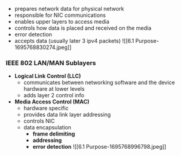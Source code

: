 - prepares network data for physical network
- responsible for NIC communications
- enables upper layers to access media 
- controls how data is placed and received on the media
- error detection
- accepts data (usually later 3 ipv4 packets)
![[6.1 Purpose-1695768830274.jpeg]]

### IEEE 802 LAN/MAN Sublayers
- **Logical Link Control (LLC)**
	- communicates between networking software and the device hardware at lower levels
	- adds layer 2 control info
- **Media Access Control (MAC)**
	- hardware specific
	- provides data link layer addressing
	- controls NIC
	- data encapsulation
		- **frame delimiting**
		- **addressing**
		- **error detection**
![[6.1 Purpose-1695768996798.jpeg]]



